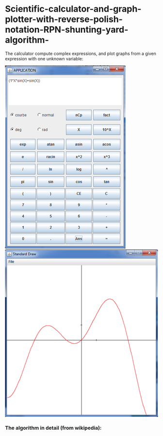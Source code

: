 # Scientific-calculator-and-graph-plotter-with-reverse-polish-notation-RPN-shunting-yard-algorithm-

The calculator compute complex expressions, and plot graphs from a
given expression with one unknown variable:


![Calculator interface](/images/img1.png)
![Calculator interface](/images/img2.png)



### The algorithm in detail (from wikipedia):

